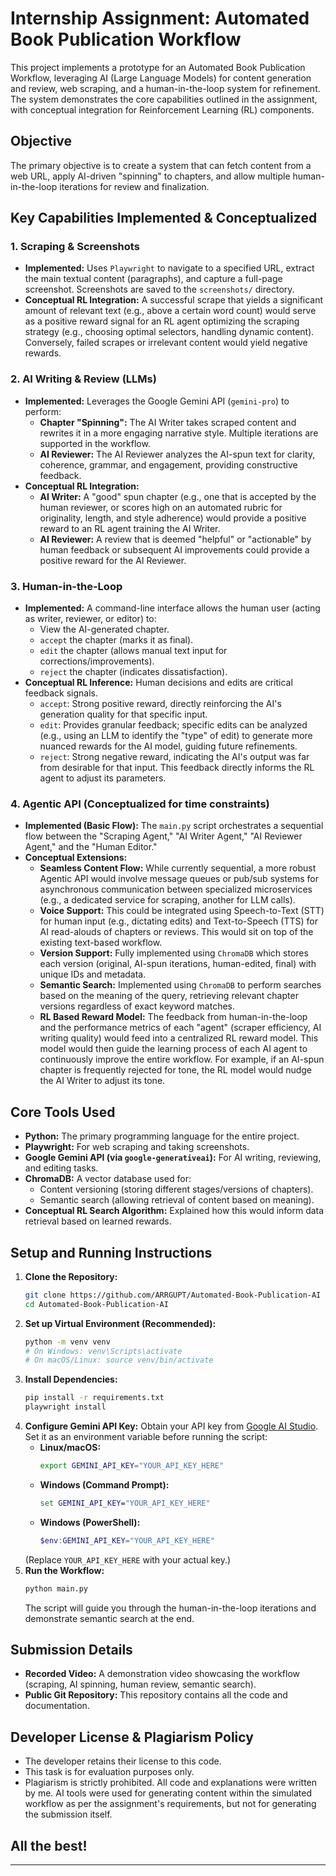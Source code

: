 # Internship Assignment: Automated Book Publication Workflow

This project implements a prototype for an Automated Book Publication Workflow, leveraging AI (Large Language Models) for content generation and review, web scraping, and a human-in-the-loop system for refinement. The system demonstrates the core capabilities outlined in the assignment, with conceptual integration for Reinforcement Learning (RL) components.

## Objective

The primary objective is to create a system that can fetch content from a web URL, apply AI-driven "spinning" to chapters, and allow multiple human-in-the-loop iterations for review and finalization.

## Key Capabilities Implemented & Conceptualized

### 1. Scraping & Screenshots
- **Implemented:** Uses `Playwright` to navigate to a specified URL, extract the main textual content (paragraphs), and capture a full-page screenshot. Screenshots are saved to the `screenshots/` directory.
- **Conceptual RL Integration:** A successful scrape that yields a significant amount of relevant text (e.g., above a certain word count) would serve as a positive reward signal for an RL agent optimizing the scraping strategy (e.g., choosing optimal selectors, handling dynamic content). Conversely, failed scrapes or irrelevant content would yield negative rewards.

### 2. AI Writing & Review (LLMs)
- **Implemented:** Leverages the Google Gemini API (`gemini-pro`) to perform:
    - **Chapter "Spinning":** The AI Writer takes scraped content and rewrites it in a more engaging narrative style. Multiple iterations are supported in the workflow.
    - **AI Reviewer:** The AI Reviewer analyzes the AI-spun text for clarity, coherence, grammar, and engagement, providing constructive feedback.
- **Conceptual RL Integration:**
    - **AI Writer:** A "good" spun chapter (e.g., one that is accepted by the human reviewer, or scores high on an automated rubric for originality, length, and style adherence) would provide a positive reward to an RL agent training the AI Writer.
    - **AI Reviewer:** A review that is deemed "helpful" or "actionable" by human feedback or subsequent AI improvements could provide a positive reward for the AI Reviewer.

### 3. Human-in-the-Loop
- **Implemented:** A command-line interface allows the human user (acting as writer, reviewer, or editor) to:
    - View the AI-generated chapter.
    - `accept` the chapter (marks it as final).
    - `edit` the chapter (allows manual text input for corrections/improvements).
    - `reject` the chapter (indicates dissatisfaction).
- **Conceptual RL Inference:** Human decisions and edits are critical feedback signals.
    - `accept`: Strong positive reward, directly reinforcing the AI's generation quality for that specific input.
    - `edit`: Provides granular feedback; specific edits can be analyzed (e.g., using an LLM to identify the "type" of edit) to generate more nuanced rewards for the AI model, guiding future refinements.
    - `reject`: Strong negative reward, indicating the AI's output was far from desirable for that input. This feedback directly informs the RL agent to adjust its parameters.

### 4. Agentic API (Conceptualized for time constraints)
- **Implemented (Basic Flow):** The `main.py` script orchestrates a sequential flow between the "Scraping Agent," "AI Writer Agent," "AI Reviewer Agent," and the "Human Editor."
- **Conceptual Extensions:**
    - **Seamless Content Flow:** While currently sequential, a more robust Agentic API would involve message queues or pub/sub systems for asynchronous communication between specialized microservices (e.g., a dedicated service for scraping, another for LLM calls).
    - **Voice Support:** This could be integrated using Speech-to-Text (STT) for human input (e.g., dictating edits) and Text-to-Speech (TTS) for AI read-alouds of chapters or reviews. This would sit on top of the existing text-based workflow.
    - **Version Support:** Fully implemented using `ChromaDB` which stores each version (original, AI-spun iterations, human-edited, final) with unique IDs and metadata.
    - **Semantic Search:** Implemented using `ChromaDB` to perform searches based on the meaning of the query, retrieving relevant chapter versions regardless of exact keyword matches.
    - **RL Based Reward Model:** The feedback from human-in-the-loop and the performance metrics of each "agent" (scraper efficiency, AI writing quality) would feed into a centralized RL reward model. This model would then guide the learning process of each AI agent to continuously improve the entire workflow. For example, if an AI-spun chapter is frequently rejected for tone, the RL model would nudge the AI Writer to adjust its tone.

## Core Tools Used

- **Python:** The primary programming language for the entire project.
- **Playwright:** For web scraping and taking screenshots.
- **Google Gemini API (via `google-generativeai`):** For AI writing, reviewing, and editing tasks.
- **ChromaDB:** A vector database used for:
    - Content versioning (storing different stages/versions of chapters).
    - Semantic search (allowing retrieval of content based on meaning).
- **Conceptual RL Search Algorithm:** Explained how this would inform data retrieval based on learned rewards.

## Setup and Running Instructions

1.  **Clone the Repository:**
    ```bash
    git clone https://github.com/ARRGUPT/Automated-Book-Publication-AI
    cd Automated-Book-Publication-AI
    ```
2.  **Set up Virtual Environment (Recommended):**
    ```bash
    python -m venv venv
    # On Windows: venv\Scripts\activate
    # On macOS/Linux: source venv/bin/activate
    ```
3.  **Install Dependencies:**
    ```bash
    pip install -r requirements.txt
    playwright install
    ```
4.  **Configure Gemini API Key:**
    Obtain your API key from [Google AI Studio](https://aistudio.google.com/).
    Set it as an environment variable before running the script:
    - **Linux/macOS:**
        ```bash
        export GEMINI_API_KEY="YOUR_API_KEY_HERE"
        ```
    - **Windows (Command Prompt):**
        ```cmd
        set GEMINI_API_KEY="YOUR_API_KEY_HERE"
        ```
    - **Windows (PowerShell):**
        ```powershell
        $env:GEMINI_API_KEY="YOUR_API_KEY_HERE"
        ```
    (Replace `YOUR_API_KEY_HERE` with your actual key.)
5.  **Run the Workflow:**
    ```bash
    python main.py
    ```
    The script will guide you through the human-in-the-loop iterations and demonstrate semantic search at the end.

## Submission Details

- **Recorded Video:** A demonstration video showcasing the workflow (scraping, AI spinning, human review, semantic search).
- **Public Git Repository:** This repository contains all the code and documentation.

## Developer License & Plagiarism Policy

- The developer retains their license to this code.
- This task is for evaluation purposes only.
- Plagiarism is strictly prohibited. All code and explanations were written by me. AI tools were used for generating content within the simulated workflow as per the assignment's requirements, but not for generating the submission itself.

## All the best!

---